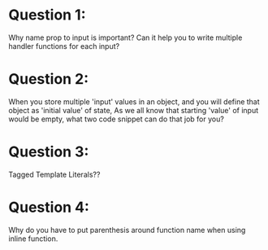 # Question 1:

Why name prop to input is important? Can it help you to write multiple handler functions for each input?

# Question 2:

When you store multiple 'input' values in an object, and you will define that object as 'initial value' of state, As we all know that starting 'value' of input would be empty, what two code snippet can do that job for you?

# Question 3:
Tagged Template Literals??

# Question 4:

Why do you have to put parenthesis around function name when using inline function.
